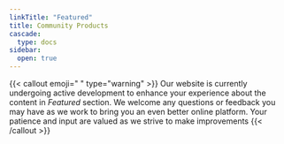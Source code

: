 ```yaml
---
linkTitle: "Featured"
title: Community Products
cascade:
  type: docs
sidebar:
  open: true
---
```


{{< callout emoji=" " type="warning" >}}
Our website is currently undergoing active development to enhance your experience about the content in *Featured* section. We welcome any questions or feedback you may have as we work to bring you an even better online platform. Your patience and input are valued as we strive to make improvements
{{< /callout >}}
